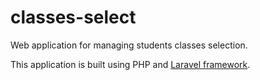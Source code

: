 # classes-select

Web application for managing students classes selection.

This application is built using PHP and [Laravel framework](https://laravel.com/).
